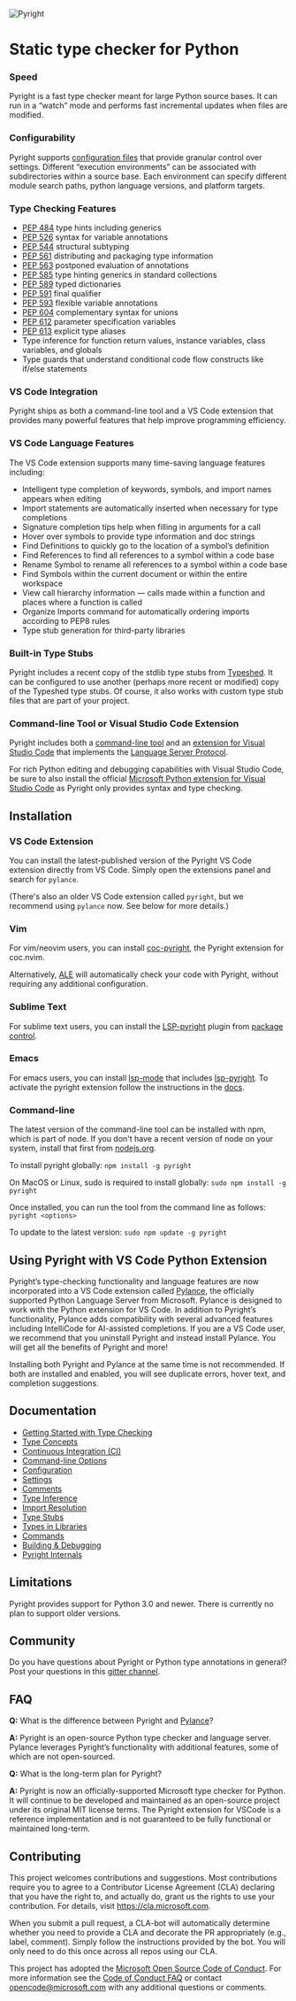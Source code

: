![Pyright](/docs/img/PyrightLarge.png)

# Static type checker for Python

### Speed
Pyright is a fast type checker meant for large Python source bases. It can run in a “watch” mode and performs fast incremental updates when files are modified.

### Configurability
Pyright supports [configuration files](/docs/configuration.md) that provide granular control over settings. Different “execution environments” can be associated with subdirectories within a source base. Each environment can specify different module search paths, python language versions, and platform targets.

### Type Checking Features
* [PEP 484](https://www.python.org/dev/peps/pep-0484/) type hints including generics
* [PEP 526](https://www.python.org/dev/peps/pep-0526/) syntax for variable annotations
* [PEP 544](https://www.python.org/dev/peps/pep-0544/) structural subtyping
* [PEP 561](https://www.python.org/dev/peps/pep-0561/) distributing and packaging type information
* [PEP 563](https://www.python.org/dev/peps/pep-0563/) postponed evaluation of annotations
* [PEP 585](https://www.python.org/dev/peps/pep-0585/) type hinting generics in standard collections
* [PEP 589](https://www.python.org/dev/peps/pep-0589/) typed dictionaries
* [PEP 591](https://www.python.org/dev/peps/pep-0591/) final qualifier
* [PEP 593](https://www.python.org/dev/peps/pep-0593/) flexible variable annotations
* [PEP 604](https://www.python.org/dev/peps/pep-0604/) complementary syntax for unions
* [PEP 612](https://www.python.org/dev/peps/pep-0612/) parameter specification variables
* [PEP 613](https://www.python.org/dev/peps/pep-0613/) explicit type aliases
* Type inference for function return values, instance variables, class variables, and globals
* Type guards that understand conditional code flow constructs like if/else statements

### VS Code Integration
Pyright ships as both a command-line tool and a VS Code extension that provides many powerful features that help improve programming efficiency.

### VS Code Language Features
The VS Code extension supports many time-saving language features including:

* Intelligent type completion of keywords, symbols, and import names appears when editing
* Import statements are automatically inserted when necessary for type completions
* Signature completion tips help when filling in arguments for a call
* Hover over symbols to provide type information and doc strings
* Find Definitions to quickly go to the location of a symbol’s definition
* Find References to find all references to a symbol within a code base
* Rename Symbol to rename all references to a symbol within a code base
* Find Symbols within the current document or within the entire workspace
* View call hierarchy information — calls made within a function and places where a function is called
* Organize Imports command for automatically ordering imports according to PEP8 rules
* Type stub generation for third-party libraries

### Built-in Type Stubs
Pyright includes a recent copy of the stdlib type stubs from [Typeshed](https://github.com/python/typeshed). It can be configured to use another (perhaps more recent or modified) copy of the Typeshed type stubs. Of course, it also works with custom type stub files that are part of your project.

### Command-line Tool or Visual Studio Code Extension
Pyright includes both a [command-line tool](/docs/command-line.md) and an [extension for Visual Studio Code](https://marketplace.visualstudio.com/items?itemName=ms-pyright.pyright) that implements the [Language Server Protocol](https://microsoft.github.io/language-server-protocol/).

For rich Python editing and debugging capabilities with Visual Studio Code, be sure to also install the official [Microsoft Python extension for Visual Studio Code](https://marketplace.visualstudio.com/itemdetails?itemName=ms-python.python) as Pyright only provides syntax and type checking.


## Installation
### VS Code Extension
You can install the latest-published version of the Pyright VS Code extension directly from VS Code. Simply open the extensions panel and search for `pylance`.

(There's also an older VS Code extension called `pyright`, but we recommend using `pylance` now. See below for more details.)

### Vim
For vim/neovim users, you can install [coc-pyright](https://github.com/fannheyward/coc-pyright), the Pyright extension for coc.nvim.

Alternatively, [ALE](https://github.com/dense-analysis/ale) will automatically check your code with Pyright, without requiring any additional configuration.

### Sublime Text
For sublime text users, you can install the [LSP-pyright](https://github.com/sublimelsp/LSP-pyright) plugin from [package control](https://packagecontrol.io/packages/LSP-pyright).

### Emacs
For emacs users, you can install [lsp-mode](https://github.com/emacs-lsp/lsp-mode) that includes [lsp-pyright](https://github.com/emacs-lsp/lsp-pyright).
To activate the pyright extension follow the instructions in the [docs](https://emacs-lsp.github.io/lsp-pyright/).

### Command-line
The latest version of the command-line tool can be installed with npm, which is part of node. If you don't have a recent version of node on your system, install that first from [nodejs.org](nodejs.org). 

To install pyright globally:
`npm install -g pyright`

On MacOS or Linux, sudo is required to install globally:
`sudo npm install -g pyright`

Once installed, you can run the tool from the command line as follows:
`pyright <options>`

To update to the latest version:
`sudo npm update -g pyright`


## Using Pyright with VS Code Python Extension
Pyright’s type-checking functionality and language features are now incorporated into a VS Code extension called [Pylance](https://github.com/microsoft/pylance-release), the officially supported Python Language Server from Microsoft. Pylance is designed to work with the Python extension for VS Code. In addition to Pyright’s functionality, Pylance adds compatibility with several advanced features including IntelliCode for AI-assisted completions. If you are a VS Code user, we recommend that you uninstall Pyright and instead install Pylance. You will get all the benefits of Pyright and more! 

Installing both Pyright and Pylance at the same time is not recommended. If both are installed and enabled, you will see duplicate errors, hover text, and completion suggestions. 


## Documentation
* [Getting Started with Type Checking](/docs/getting-started.md)
* [Type Concepts](/docs/type-concepts.md)
* [Continuous Integration (CI)](/docs/ci-integration.md)
* [Command-line Options](/docs/command-line.md)
* [Configuration](/docs/configuration.md)
* [Settings](/docs/settings.md)
* [Comments](/docs/comments.md)
* [Type Inference](/docs/type-inference.md)
* [Import Resolution](/docs/import-resolution.md)
* [Type Stubs](/docs/type-stubs.md)
* [Types in Libraries](/docs/typed-libraries.md)
* [Commands](/docs/commands.md)
* [Building & Debugging](/docs/build-debug.md)
* [Pyright Internals](/docs/internals.md)


## Limitations
Pyright provides support for Python 3.0 and newer. There is currently no plan to support older versions.


## Community
Do you have questions about Pyright or Python type annotations in general? Post your questions in this [gitter channel](https://gitter.im/microsoft-pyright/community).


## FAQ
**Q:** What is the difference between Pyright and [Pylance](https://github.com/microsoft/pylance-release)? 

**A:** Pyright is an open-source Python type checker and language server. Pylance leverages Pyright’s functionality with additional features, some of which are not open-sourced. 

**Q:** What is the long-term plan for Pyright?

**A:** Pyright is now an officially-supported Microsoft type checker for Python. It will continue to be developed and maintained as an open-source project under its original MIT license terms. The Pyright extension for VSCode is a reference implementation and is not guaranteed to be fully functional or maintained long-term.


## Contributing

This project welcomes contributions and suggestions. Most contributions require you to agree to a Contributor License Agreement (CLA) declaring that you have the right to, and actually do, grant us the rights to use your contribution. For details, visit https://cla.microsoft.com.

When you submit a pull request, a CLA-bot will automatically determine whether you need to provide a CLA and decorate the PR appropriately (e.g., label, comment). Simply follow the instructions provided by the bot. You will only need to do this once across all repos using our CLA.

This project has adopted the [Microsoft Open Source Code of Conduct](https://opensource.microsoft.com/codeofconduct/). For more information see the [Code of Conduct FAQ](https://opensource.microsoft.com/codeofconduct/faq/) or contact [opencode@microsoft.com](mailto:opencode@microsoft.com) with any additional questions or comments.
